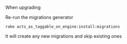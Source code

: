 When upgrading

Re-run the migrations generator

    rake acts_as_taggable_on_engine:install:migrations

It will create any new migrations and skip existing ones